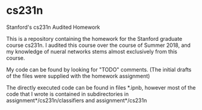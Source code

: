 # cs231n
Stanford's cs231n Audited Homework

This is a repository containing the homework for the Stanford graduate course cs231n. I audited this course over the course of Summer 2018, and my knowledge of nueral networks stems almost exclusively from this course.

My code can be found by looking for "TODO" comments. (The initial drafts of the files were supplied with the homework assignment)

The directly executed code can be found in files \*.ipnb, however most of the code that I wrote is contained in subdirectories in assignment\*/cs231n/classifiers and assignment\*/cs231n
